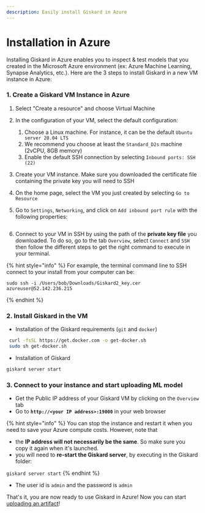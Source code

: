 ```yaml
---
description: Easily install Giskard in Azure
---
```


# Installation in Azure

Installing Giskard in Azure enables you to inspect & test models that you created in the Microsoft Azure environment (ex: Azure Machine Learning, Synapse Analytics, etc.). Here are the 3 steps to install Giskard in a new VM instance in Azure:

### 1. Create a Giskard VM Instance in Azure

1. Select "Create a resource" and choose Virtual Machine
2. In the configuration of your VM, select the default configuration:
   1. Choose a Linux machine. For instance, it can be the default `Ubuntu server 20.04 LTS`
   2. We recommend you choose at least the `Standard_D2s` machine (2vCPU, 8GB memory)
   3. Enable the default SSH connection by selecting `Inbound ports: SSH (22)`
3. Create your VM instance. Make sure you downloaded the certificate file containing the private key you will need to SSH
4. On the home page, select the VM you just created by selecting `Go to Resource`
5.  Go to `Settings`, `Networking`, and click on `Add inbound port rule` with the following properties:

    <figure><img src="../../.gitbook/assets/image (3) (2).png" alt=""><figcaption></figcaption></figure>
6. Connect to your VM in SSH by using the path of the **private key file** you downloaded. To do so, go to the tab `Overview`, select `Connect` and `SSH` then follow the different steps to get the right command to execute in your terminal.&#x20;

{% hint style="info" %}
For example, the terminal command line to SSH connect to your install from your computer can be:

```
sudo ssh -i /Users/bob/Downloads/Giskard2_key.cer azureuser@52.142.236.215
```
{% endhint %}



### 2. Install Giskard in the VM

* Installation of the Giskard requirements (`git` and `docker`)

```bash
 curl -fsSL https://get.docker.com -o get-docker.sh
 sudo sh get-docker.sh
```

* Installation of Giskard

```bash
giskard server start
```

### 3. Connect to your instance and start uploading ML model

* Get the Public IP address of your Giskard VM by clicking on the `Overview` tab
* Go to **`http://<your IP address>:19000`** in your web browser

{% hint style="info" %}
You can stop the instance and restart it when you need to save your Azure compute costs. However, note that&#x20;

* the **IP address will not necessarily be the same**. So make sure you copy it again when it's launched.
* you will need to **re-start the Giskard server**, by executing in the Giskard folder:

&#x20;`giskard server start`
{% endhint %}

* The user id is `admin` and the password is `admin`

That's it, you are now ready to use Giskard in Azure! Now you can start [uploading an artifact](docs/guide/upload/index.md)!&#x20;
